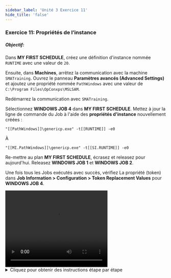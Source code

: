 ```yaml
---
sidebar_label: 'Unité 3 Exercice 11'
hide_title: 'false'
---
```


### Exercice 11: Propriétés de l’instance

##### Objectif:

Dans **MY FIRST SCHEDULE**, créez une définition d'instance nommée ```RUNTIME``` avec une valeur de ```20```.

Ensuite, dans **Machines**, arrêtez la communication avec la machine ```SMATraining```. Ouvrez le panneau **Paramètres avancés (Advanced Settings)** et ajoutez une propriété nommée ```PathWindows``` avec une valeur de ```C:\Program Files\OpConxps\MSLSAM```.

Redémarrez la communication avec ```SMATraining```.

Sélectionnez **WINDOWS JOB 4** dans **MY FIRST SCHEDULE**. Mettez à jour la ligne de commande du Job à l'aide des **propriétés d'instance** nouvellement créées :

```
"[[PathWindows]]\genericp.exe" -t[[RUNTIME]] -e0
```

À

```
"[[MI.PathWindows]]\genericp.exe" -t[[SI.RUNTIME]] -e0
```

Re-mettre au plan **MY FIRST SCHEDULE**, écrasez et releasez pour aujourd'hui. Releasez **WINDOWS JOB 1** et **WINDOWS JOB 2**.

Une fois tous les Jobs exécutés avec succès, vérifiez La propriété (token) dans **Job Information > Configuration > Token Replacement Values** pour **WINDOWS JOB 4**.


<div>
<video width="320" height="240" controls>
  <source src="videobasic/U3E11.mp4" type="video/mp4"></source>
Votre navigateur ne prend pas en charge la vidéo.
</video>
</div>

<details>

<summary>Cliquez pour obtenir des instructions étape par étape</summary>

1. Sous la rubrique **Administration**, double-cliquez sur **Schedule Master**.
2. Dans le menu déroulant **Schedule Selection** sélectionnez **My First Schedule**.
3. Cliquez sur l'onglet **Définitions Instance** sous Détails Schedule.
4. Dans la zone de texte **Définir les valeurs de propriété**, tapez ```RUNTIME=20```.
5. Cliquez sur le bouton **Ajouter** à droite de la zone de texte **Définir les valeurs de propriété**.
6. Cliquez sur le bouton **Sauvegarder** dans la barre d'outils **Schedule Master**.
7. Fermez le **Schedule Master**.
8. Sous la rubrique **Administration**, double-cliquez sur **Machines**.
9. Dans le menu déroulant **Sélectionner Machine**, sélectionnez ```SMATraining```.
10. Cliquez avec le bouton droit sur l'**icône de communication LSAM** sous Statut Communication SAM/LSAM et sélectionnez **Interrompre Communication**.
11. Cliquez sur le lien **Ouvrir le panneau Paramètres Avancés** juste au-dessus de Statut Communication SAM/LSAM.
12. Cliquez sur La ligne Available Property.
13. Cliquez sur le bouton **Ajouter**.
14. Tapez ```PathWindows=C:\Program Files\OpConxps\MSLSAM``` dans la zone de texte et cliquez sur **OK**.
15. Cliquez sur le bouton **Mise à jour**.
16. Cliquez sur le bouton **Sauvegarder**.
17. Cliquez avec le bouton droit de la souris sur l'icône de **Communication LSAM** sous **Statut Communication** et sélectionnez **Démarrer Communication**.
18. Fermez l'onglet **Machines**.
19. Sous **Administration**, cliquez sur **Job Master**.
20. Dans la liste déroulante **Schedule**, sélectionnez **My First Schedule**.
21. Dans la liste déroulante **Job**, sélectionnez **Windows Job 4**.
22. Mettez à jour votre ligne de commande pour utiliser les nouvelles propriétés en plaçant **Properties** pour pointer vers **les propriétés de l'instance** de la **machine** ou du **schedule** au lieu des **propriétés globales** :

```
"[[PathWindows]]\genericp.exe" -t[[RUNTIME]] -e0
```

À

```
"[[MI.PathWindows]]\genericp.exe" -t[[SI.RUNTIME]] -e0
```

23. Cliquez sur le bouton **Sauvegarder**.
24. Fermez le **Job Master**.
25. Si **My First Schedule** est en cours, **annulez (Cancel)** toutes les tâches.
26. Re-mettre au plan **My First Schedule** en release pour aujourd’hui.
27. Libérez le jobs **Windows Job 1** et **Windows Job 2**.
28. Vérifiez les résultats dans l'Enterprise Manager (vérifiez dans **Job Information> Configuration> Token Replacement Values** pour le **Windows Job 4**).

</details>
